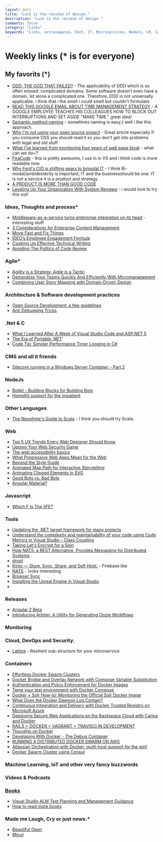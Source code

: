 ```yaml
---
layout: post
title: "Luck is the residue of design."
description: "Luck is the residue of design."
comments: false
category: "Links"
keywords: "Links, extravaganza, Tech, IT, Microservices, NodeJs, C#, Javascript, Solution architecture"
---
```

# Weekly links (* is for everyone) #


##   My favorits (*) ##
   * [DDD: THE GOD THAT FAILED?](http://engineering.laterooms.com/ddd-the-god-that-failed/) - The applicability of DDD which is so often missed: complicated domains. Some software doesn't even have a domain, let alone a complicated one. Therefore, DDD is not universally applicable. i think that i the smell i could smell but couldn't formulate.
   * [READ THIS GOOGLE EMAIL ABOUT TIME MANAGEMENT STRATEGY](http://www.fastcompany.com/3054571/work-smart/the-better-time-management-strategy-this-googler-taught-his-coworkers) - A GOOGLE EMPLOYEE TEACHES HIS COLLEAGUES HOW TO BLOCK OUT INTERRUPTIONS AND SET ASIDE "MAKE TIME." great idea!
   * [Semantic method naming](http://codelegance.com/semantic-method-naming/) - sometimes naming is easy;) well i like this approach.
   * [Why I'm not using your open source project](https://www.nczonline.net/blog/2015/12/why-im-not-using-your-open-source-project/) - Great article especially if you consume OSS you should read it so you don't get into problems with legal and old stuff
   * [What I’ve learned from monitoring four years of web page bloat](http://www.soasta.com/blog/page-bloat-2015-web-performance-monitoring/) - what can we do=?
   * [FiraCode](https://github.com/tonsky/FiraCode) - this is pretty awesome, i use in in VS and i think code is more readable now.
   * [Why Ford's CIO is shifting gears to bimodal IT](http://www.cio.com/article/3015360/it-strategy/why-fords-cio-is-shifting-gears-to-bimodal-it.html) - I think Bi-modal/ambidexterity is important, IT and the businessshould be one. IT is not a service it is a product and strategy.
   * [A PRODUCT IS MORE THAN GOOD CODE](http://engineering.laterooms.com/more-than-code/)
   * [Leveling Up Your Organization With System Reviews](https://codeascraft.com/2015/12/21/leveling-up-with-system-reviews/) - i would love to try this out!

###  Ideas, Thoughts and process* ###
   * [​Middleware-as-a-service turns enterprise integration on its head](http://www.reseller.co.nz/article/590705/middleware-as-a-service-turns-enterprise-integration-its-head/) - interesting stuff 
   * [3 Considerations for Enterprise Content Management](https://www.box.com/blog/3-considerations-enterprise-content-management/)
   * [Move Fast and Fix Things](http://githubengineering.com/move-fast/)
   * [IDEO’s Employee Engagement Formula](https://hbr.org/2015/12/ideos-employee-engagement-formula)
   * [Cooking Up Effective Technical Writing](https://24ways.org/2015/cooking-up-effective-technical-writing/)
   * [Avoiding The Politics of Code Review](http://blog.smartbear.com/code-review/avoiding-the-politics-of-code-review/)


### Agile* ###
  * [Agility is a Strategy, Agile is a Tactic](http://availagility.co.uk/2015/12/16/agility-is-a-strategy-agile-is-a-tactic/)
  * [Demoralize Your Teams Quickly And Efficiently With Micromanagement](http://www.stellman-greene.com/2010/11/29/demoralize-your-teams-quickly-and-efficiently-with-micromanagement/)
  * [Combining User Story Mapping with Domain-Driven Design](http://www.infoq.com/news/2015/12/user-story-mapping-ddd)
 
###  Architecture & Software development practices ###
  * [Open Source Development: a few guidelines](http://blog.codacy.com/2015/12/17/open-source-development-a-few-guidelines/#gs.BMirS68)
  * [Anti Debugging Tricks](http://textfiles.com/programming/antidbg.txt)

 
###  **.Net & C** ###
  * [What I Learned After A Week of Visual Studio Code and ASP.NET 5](http://www.khalidabuhakmeh.com/what-i-learned-after-a-week-of-visual-studio-code-and-asp-net-5)
  * [The Era of Portable .NET](http://developer.telerik.com/featured/the-era-of-portable-net/)'
  * [Code Tip: Simpler Performance Timer Logging in C#](http://pietschsoft.com/post/2015/12/17/Code-Tip-Simpler-Performance-Timer-Logging-in-C)

###  CMS and all it friends ###
  * [Sitecore running in a Windows Server Container - Part 2](http://invokecommand.net/posts/sitecore-and-windows-server-containers-part-2)

###  NodeJs ###
  * [Botkit - Building Blocks for Building Bots](https://github.com/howdyai/botkit)
  * [HomeKit support for the impatient](https://github.com/nfarina/homebridge)

###  Other Languages  ###
   * [The Neophyte's Guide to Scala](http://danielwestheide.com/scala/neophytes.html) - I think you should try Scala.

###  Web ###
  * [Top 5 UX Trends Every Web Designer Should Know](http://www.awwwards.com/top-5-ux-trends-every-web-designer-should-know.html)
  * [Upping Your Web Security Game](https://24ways.org/2015/upping-your-web-security-game/?)
  * [The web accessibility basics](https://www.marcozehe.de/2015/12/14/the-web-accessibility-basics/)
  * [What Progressive Web Apps Mean for the Web](http://developer.telerik.com/featured/what-progressive-web-apps-mean-for-the-web/)
  * [Beyond the Style Guide](https://24ways.org/2015/beyond-the-style-guide/)
  * [Animated Map Path for Interactive Storytelling](http://tympanus.net/codrops/2015/12/16/animated-map-path-for-interactive-storytelling/)
  * [Animating Clipped Elements In SVG](http://www.smashingmagazine.com/2015/12/animating-clipped-elements-svg/)
  * [Good Bots vs. Bad Bots](http://www.yottaa.com/company/blog/networking-and-security/verifying-legitimate-bot-traffic-is-that-really-google/)
  * [Angular Material?](https://material.angularjs.org/latest/)

###  Javascript  ###
  * [Which F Is The IIFE?](http://derickbailey.com/2015/12/14/which-f-is-the-iife/)
 
###  Tools ###
  * [Updating the .NET target framework for many projects](http://lennybacon.com/post/2015/12/12/updateing-the-net-target-framework-for-many-projects)
  * [Understand the complexity and maintainability of your code using Code Metrics in Visual Studio – Class Coupling](http://dailydotnettips.com/2015/12/15/understand-the-complexity-and-maintainability-of-your-code-using-code-metrics-in-visual-studio-class-coupling/)
  * [Taking Let's Encrypt for a Spin](https://timkadlec.com/2015/12/taking-lets-encrypt-for-a-spin/?)
  * [How NATS, a REST Alternative, Provides Messaging for Distributed Systems](http://thenewstack.io/nats-rest-alternative-provides-messaging-distributed-systems/?)
  * [droot](https://github.com/yuuki1/droot/blob/master/README.md)
  * [Kinto — Store, Sync, Share, and Self-Host.](http://kinto.readthedocs.org/en/latest/index.html) - Firebase like
  * [NATS](http://nats.io/) - looks interesting
  * [Browser Sync](https://visualstudiogallery.msdn.microsoft.com/5741a548-5179-4a77-ad96-fca71535774d)
  * [Installing the Unreal Engine in Visual Studio](http://blogs.msdn.com/b/visualstudio/archive/2015/12/15/installing-the-unreal-engine-in-visual-studio.aspx?WT.mc_id=DX_MVP4025064)
  * 
###  Releases ###
  * [Angular 2 Beta](http://angularjs.blogspot.dk/2015/12/angular-2-beta.html)
  * [Introducing Arbiter: A Utility for Generating Oozie Workflows](https://codeascraft.com/2015/12/16/introducing-arbiter-a-utility-for-generating-oozie-workflows/)
###  Monitoring  ###
 
###  Cloud, DevOps and Security.  ###
  * [Lattice](http://lattice.cf/) - Resilient sub-structure for your microservice
 
### Containers ###
  * [Effortless Docker Swarm Clusters ](https://ahmetalpbalkan.com/blog/docker-swarm-azure/)
  * [Docker Bridge and Overlay Network with Compose Variable Substitution](http://blog.arungupta.me/docker-bridge-overlay-network-compose-variable-substitution/)
  * [Authentication and Policy Enforcement for Docker Images](https://www.apcera.com/blog/authentication-and-policy-enforcement-docker-images)
  * [Tame your test environment with Docker Compose](http://blog.circleci.com/tame-your-test-environment-with-docker-compose)
  * [Docker + Solr How-to: Monitoring the Official Solr Docker Image](http://blog.sematext.com/2015/12/09/docker-solr-monitoring)
  * [What Does the Docker Daemon Log Contain?](https://www.loggly.com/blog/what-does-the-docker-daemon-log-contain/)
  * [Continuous Integration and Delivery with Docker Trusted Registry on Microsoft Azure](http://manesh.me/2015/11/15/continuous-integration-and-delivery-with-docker-trusted-registry-on-microsoft-azure)
  * [Deploying Secure Web Applications on the Rackspace Cloud with Carina and Docker](https://getcarina.com/blog/deploying-secure-web-applications-rackspace-cloud-carina-docker/)
  * [RAILS + DOCKER + VAGRANT + TRAVISCI IN DEVELOPMENT](http://levvel.io/blog-post/rails-docker-development-devops)
  * [Thoughts on Docker](https://blog.devgordon.com/thoughts-on-docker)
  * [Developing With Docker - The Debug Container](http://www.alexecollins.com/developing-with-docker-debug-container/)
  * [RUNNING A DISTRIBUTED DOCKER SWARM ON AWS](http://levvel.io/blog-post/running-distributed-docker-swarm-on-aws/)
  * [Atlassian Orchestration with Docker: multi-host support for the win!](https://developer.atlassian.com/blog/2015/12/atlassian-docker-orchestration/)
  * [Docker Swarm Cluster using Consul](http://www.javacodegeeks.com/2015/12/docker-swarm-cluster-using-consul.html)


### Machine Learning, IoT and other very fancy buzzwords ###

 
###  Videos & Podcasts ###
 
###  [Books]()  ###
  * [Visual Studio ALM Test Planning and Management Guidance](https://vsartestreleaseguide.codeplex.com/releases/view/615717)
  * [How to read more books](http://verraes.net/2012/12/how-to-read-more-books/)
###  Made me Laugh, Cry or just news.* ###
  * [Beautiful Open](http://beautifulopen.com/)
  * [Minut](https://minut.com/index.html)